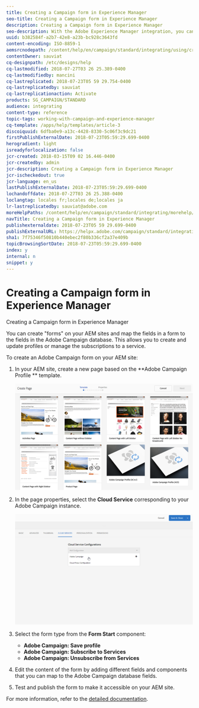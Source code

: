 ```yaml
---
title: Creating a Campaign form in Experience Manager 
seo-title: Creating a Campaign form in Experience Manager 
description: Creating a Campaign form in Experience Manager 
seo-description: With the Adobe Experience Manager integration, you can create forms directly in AEM to create and update profiles or manage subscriptions.
uuid: b382584f-a2b7-42e8-a23b-bc928c3643fd
content-encoding: ISO-8859-1
aemsrcnodepath: /content/help/en/campaign/standard/integrating/using/creating-a-campaign-form-in-experience-manager-
contentOwner: sauviat
cq-designpath: /etc/designs/help
cq-lastmodified: 2018-07-27T03 26 25.389-0400
cq-lastmodifiedby: mancini
cq-lastreplicated: 2018-07-23T05 59 29.754-0400
cq-lastreplicatedby: sauviat
cq-lastreplicationaction: Activate
products: SG_CAMPAIGN/STANDARD
audience: integrating
content-type: reference
topic-tags: working-with-campaign-and-experience-manager
cq-template: /apps/help/templates/article-3
discoiquuid: 6dfba0e9-a13c-4428-8330-5c06f3c9dc21
firstPublishExternalDate: 2018-07-23T05:59:29.699-0400
herogradient: light
isreadyforlocalization: false
jcr-created: 2018-03-15T09 02 16.446-0400
jcr-createdby: admin
jcr-description: Creating a Campaign form in Experience Manager 
jcr-ischeckedout: true
jcr-language: en_us
lastPublishExternalDate: 2018-07-23T05:59:29.699-0400
lochandoffdate: 2018-07-27T03 26 25.388-0400
loclangtag: locales fr;locales de;locales ja
lr-lastreplicatedby: sauviat@adobe.com
moreHelpPaths: /content/help/en/campaign/standard/integrating/morehelp/working-with-campaign-and-experience-manager;/content/help/en/campaign/standard/integrating/morehelp/working-with-campaign-and-experience-manager
navTitle: Creating a Campaign form in Experience Manager 
publishexternaldate: 2018-07-23T05 59 29.699-0400
publishExternalURL: https://helpx.adobe.com/campaign/standard/integrating/using/creating-a-campaign-form-in-experience-manager-.html
sha1: 7f75346f50810b440ebec2f80b336cf2a37e409b
topicBrowsingSortDate: 2018-07-23T05:59:29.699-0400
index: y
internal: n
snippet: y
---
```


# Creating a Campaign form in Experience Manager 

Creating a Campaign form in Experience Manager 

You can create "forms" on your AEM sites and map the fields in a form to the fields in the Adobe Campaign database. This allows you to create and update profiles or manage the subscriptions to a service.

To create an Adobe Campaign form on your AEM site:

1. In your AEM site, create a new page based on the **Adobe Campaign Profile ** template.

   ![](assets/aem_content_forms.png)

1. In the page properties, select the **Cloud Service** corresponding to your Adobe Campaign instance.

   ![](assets/aem_content_forms_2.png)

1. Select the form type from the **Form Start** component:

    * **Adobe Campaign: Save profile**
    * **Adobe Campaign: Subscribe to Services**
    * **Adobe Campaign: Unsubscribe from Services**

1. Edit the content of the form by adding different fields and components that you can map to the Adobe Campaign database fields.
1. Test and publish the form to make it accessible on your AEM site.

For more information, refer to the [detailed documentation](https://docs.adobe.com/docs/en/aem/6-2/author/personalization/adobe-campaign/adobe-campaign-forms.html).
